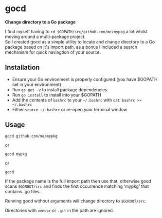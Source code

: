 # gocd
__Change directory to a Go package__

I find myself having to `cd $GOPATH/src/github.com/me/mypkg` a lot whilst moving around a multi-package project.  
So I created gocd as a simple utility to locate and change directory to a Go package based on it's import path, as a bonus I included a search mechanism for quick naviagtion of your source.  

## Installation
  * Ensure your Go environment is properly configured (you have $GOPATH set in your environment)
  * Run `go get -v` to install package dependencies
  * Run `go install` to install into your $GOPATH
  * Add the contents of `bashrc` to your `~/.bashrc` with `cat bashrc >> ~/.bashrc`
  * Either `source ~/.bashrc` or re-open your terminal window
                 
## Usage
    gocd github.com/me/mypkg
or

    gocd mypkg
or

    gocd

If the package name is the full import path then use that, otherwise gocd scans `$GOROOT/src` and finds the first occurrence matching 'mypkg' that contains .go files.

Running gocd without arguments will change directory to `$GOROOT/src`.  

Directories with `vendor` or `.git` in the path are ignored.

